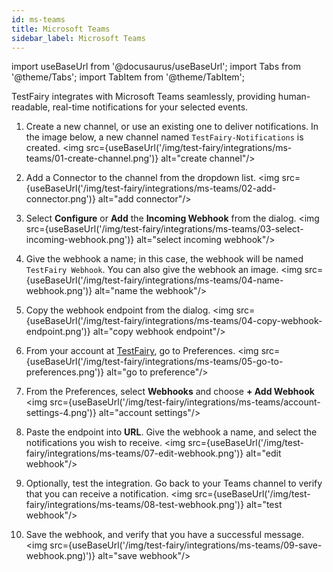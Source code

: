 ```yaml
---
id: ms-teams
title: Microsoft Teams
sidebar_label: Microsoft Teams
---
```


import useBaseUrl from '@docusaurus/useBaseUrl';
import Tabs from '@theme/Tabs';
import TabItem from '@theme/TabItem';

TestFairy integrates with Microsoft Teams seamlessly, providing human-readable, real-time notifications for your selected events.

1. Create a new channel, or use an existing one to deliver notifications. In the image below, a new channel named `TestFairy-Notifications` is created.
   <img src={useBaseUrl('/img/test-fairy/integrations/ms-teams/01-create-channel.png')} alt="create channel"/>

1. Add a Connector to the channel from the dropdown list.
   <img src={useBaseUrl('/img/test-fairy/integrations/ms-teams/02-add-connector.png')} alt="add connector"/>

1. Select **Configure** or **Add** the **Incoming Webhook** from the dialog.
   <img src={useBaseUrl('/img/test-fairy/integrations/ms-teams/03-select-incoming-webhook.png')} alt="select incoming webhook"/>

1. Give the webhook a name; in this case, the webhook will be named `TestFairy Webhook`. You can also give the webhook an image.
   <img src={useBaseUrl('/img/test-fairy/integrations/ms-teams/04-name-webhook.png')} alt="name the webhook"/>

1. Copy the webhook endpoint from the dialog.
   <img src={useBaseUrl('/img/test-fairy/integrations/ms-teams/04-copy-webhook-endpoint.png')} alt="copy webhook endpoint"/>

1. From your account at [TestFairy](http://app.testfairy.com), go to Preferences.
   <img src={useBaseUrl('/img/test-fairy/integrations/ms-teams/05-go-to-preferences.png')} alt="go to preference"/>

1. From the Preferences, select **Webhooks** and choose **+ Add Webhook**
   <img src={useBaseUrl('/img/test-fairy/integrations/ms-teams/account-settings-4.png')} alt="account settings"/>

1. Paste the endpoint into **URL**. Give the webhook a name, and select the notifications you wish to receive.
   <img src={useBaseUrl('/img/test-fairy/integrations/ms-teams/07-edit-webhook.png')} alt="edit webhook"/>

1. Optionally, test the integration. Go back to your Teams channel to verify that you can receive a notification.
   <img src={useBaseUrl('/img/test-fairy/integrations/ms-teams/08-test-webhook.png')} alt="test webhook"/>

1. Save the webhook, and verify that you have a successful message.
   <img src={useBaseUrl('/img/test-fairy/integrations/ms-teams/09-save-webhook.png)')} alt="save webhook"/>

